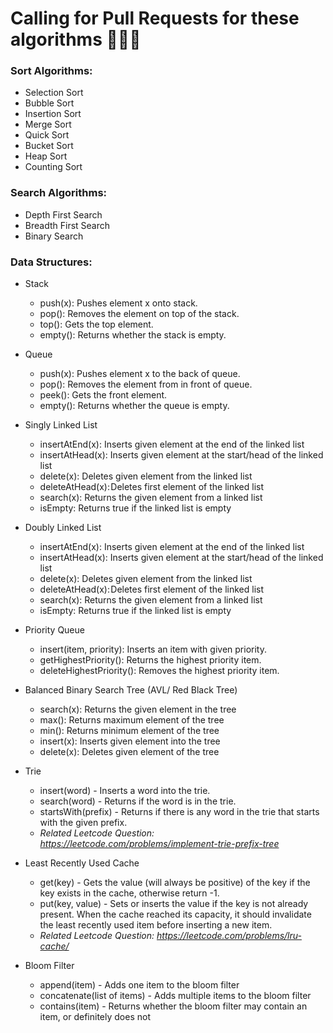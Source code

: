 # Calling for Pull Requests for these algorithms 📣📣📣

### Sort Algorithms:
- Selection Sort
- Bubble Sort
- Insertion Sort
- Merge Sort
- Quick Sort
- Bucket Sort
- Heap Sort
- Counting Sort

### Search Algorithms:
- Depth First Search
- Breadth First Search
- Binary Search

### Data Structures:
- Stack
  - push(x): Pushes element x onto stack.
  - pop(): Removes the element on top of the stack.
  - top(): Gets the top element.
  - empty(): Returns whether the stack is empty.

- Queue
  - push(x): Pushes element x to the back of queue.
  - pop(): Removes the element from in front of queue.
  - peek(): Gets the front element.
  - empty(): Returns whether the queue is empty.

- Singly Linked List
  - insertAtEnd(x): Inserts given element at the end of the linked list
  - insertAtHead(x): Inserts given element at the start/head of the linked list
  - delete(x): Deletes given element from the linked list
  - deleteAtHead(x): Deletes first element of the linked list
  - search(x): Returns the given element from a linked list
  - isEmpty: Returns true if the linked list is empty

- Doubly Linked List
  - insertAtEnd(x): Inserts given element at the end of the linked list
  - insertAtHead(x): Inserts given element at the start/head of the linked list
  - delete(x): Deletes given element from the linked list
  - deleteAtHead(x): Deletes first element of the linked list
  - search(x): Returns the given element from a linked list
  - isEmpty: Returns true if the linked list is empty

- Priority Queue
  - insert(item, priority): Inserts an item with given priority.
  - getHighestPriority(): Returns the highest priority item.
  - deleteHighestPriority(): Removes the highest priority item.

- Balanced Binary Search Tree (AVL/ Red Black Tree)
  - search(x): Returns the given element in the tree
  - max(): Returns maximum element of the tree
  - min(): Returns minimum element of the tree
  - insert(x): Inserts given element into the tree
  - delete(x): Deletes given element of the tree

- Trie
  - insert(word) - Inserts a word into the trie.
  - search(word) - Returns if the word is in the trie.
  - startsWith(prefix) - Returns if there is any word in the trie that starts with the given prefix.
  - *Related Leetcode Question: https://leetcode.com/problems/implement-trie-prefix-tree*

- Least Recently Used Cache
  - get(key) - Gets the value (will always be positive) of the key if the key exists in the cache, otherwise return -1.
  - put(key, value) - Sets or inserts the value if the key is not already present. When the cache reached its capacity, it should invalidate the least recently used item before inserting a new item.
  - *Related Leetcode Question: https://leetcode.com/problems/lru-cache/*

- Bloom Filter
  - append(item) - Adds one item to the bloom filter
  - concatenate(list of items) - Adds multiple items to the bloom filter
  - contains(item) - Returns whether the bloom filter may contain an item, or definitely does not

